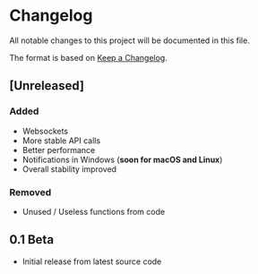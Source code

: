 # Changelog

All notable changes to this project will be documented in this file.

The format is based on [Keep a Changelog](https://keepachangelog.com/en/1.1.0/).
## [Unreleased]

### Added
- Websockets
- More stable API calls
- Better performance
- Notifications in Windows (**soon for macOS and Linux**)
- Overall stability improved

### Removed
- Unused / Useless functions from code
## 0.1 Beta
- Initial release from latest source code
